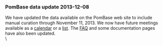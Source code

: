 ### PomBase data update 2013-12-08

We have updated the data available on the PomBase web site to include
manual curation through November 11, 2013. We now have future meetings
available as a [calendar](/calendar) or a [list](/events). The
[FAQ](/faq) and some documentation pages have also been updated.\
\


